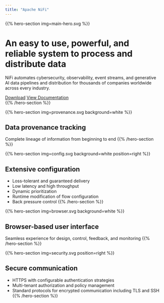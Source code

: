 ```yaml
---
title: "Apache NiFi"
---
```


{{% hero-section img=main-hero.svg %}}
# An **easy to use**, **powerful**, and **reliable** system to process and distribute data
NiFi automates cybersecurity, observability, event streams, and generative AI data pipelines and distribution for
thousands of companies worldwide across every industry.
<div class="download-links">
<a class="uk-button uk-button-primary uk-icon" href="/download/">Download</a>
<a class="uk-button uk-button-default uk-icon" href="/documentation/">View Documentation</a>
</div>
{{% /hero-section %}}

{{% hero-section img=provenance.svg background=white %}}
## Data provenance tracking
Complete lineage of information from beginning to end
{{% /hero-section %}}

{{% hero-section img=config.svg background=white position=right %}}
## Extensive configuration
- Loss-tolerant and guaranteed delivery
- Low latency and high throughput
- Dynamic prioritization
- Runtime modification of flow configuration
- Back pressure control
{{% /hero-section %}}

{{% hero-section img=browser.svg background=white %}}
## Browser-based user interface
Seamless experience for design, control, feedback, and monitoring
{{% /hero-section %}}

{{% hero-section img=security.svg position=right %}}
## Secure communication
- HTTPS with configurable authentication strategies
- Multi-tenant authorization and policy management
- Standard protocols for encrypted communication including TLS and SSH
{{% /hero-section %}}
